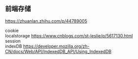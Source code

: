 ## 前端存储

https://zhuanlan.zhihu.com/p/44789005    

cookie    
localstorage  https://www.cnblogs.com/st-leslie/p/5617130.html    
session    
indexDB  https://developer.mozilla.org/zh-CN/docs/Web/API/IndexedDB_API/Using_IndexedDB    

